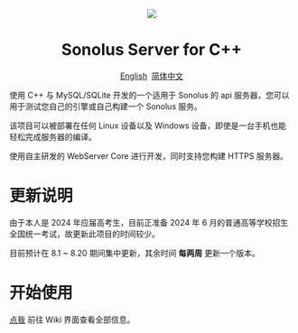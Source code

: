 <p align="center"><img src="http://pic.littleyang.ml/sonolus-server-screenshot/favicon.png"/></p>

<h1 align="center">Sonolus Server for C++</h1>

<p align="center"><a href="./README_en.md">English</a>&nbsp; <a href="./README.md">简体中文</a></p>

使用 C++ 与 MySQL/SQLite 开发的一个适用于 Sonolus 的 api 服务器，您可以用于测试您自己的引擎或自己构建一个 Sonolus 服务。

该项目可以被部署在任何 Linux 设备以及 Windows 设备，即使是一台手机也能轻松完成服务器的编译。

使用自主研发的 WebServer Core 进行开发，同时支持您构建 HTTPS 服务器。

# 更新说明

由于本人是 2024 年应届高考生，目前正准备 2024 年 6 月的普通高等学校招生全国统一考试，故更新此项目的时间较少。

目前预计在 8.1 ~ 8.20 期间集中更新，其余时间 **每两周** 更新一个版本。

# 开始使用

[点我](https://github.com/SonolusHaniwa/sonolus-server-cpp/wiki) 前往 Wiki 界面查看全部信息。
